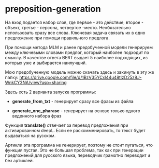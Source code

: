 # preposition-generation

На вход подается набор слов, где первое - это действие, второе - объект, третье - персона, четвертое -место. Необязательно использовать сразу все слова. Ключевая задача связать их в одно предложение при помощи правильного предлога. 

При помощи метода MLM и ранее предобученной модели генерируем между ключевыми словами предлог, который наиболее подходит по смыслу. 
В качестве ответа BERT выдает 5 наиболее подходящих, из которых уже и выбирается наилучший. 

Мою предобученную модель можно скачать здесь и закинуть в эту же папку: https://drive.google.com/file/d/1BzV35YCxl44u48tIzD25z8J-WnkCY3NA/view?usp=sharing

Здесь есть 2 варианта запуска программы: 

- **generate_from_txt** - генерирует сразу все фразы из файла 

- **generate_one_pharase** - генерирует на основе только одного веденного набора фраз 

Функция **translate()** отвечает за перевод предложения при активированном deepL. 
Если ее раскомменировать, то текст будет выдаваться на русском. 

Артикли эта программа не генерирует, поэтому не стоит пугаться, что функция пустая.  Это не большая проблема, так как  при генерации предложений для русского языка, переводчик грамотно переводит и без артиклей.
